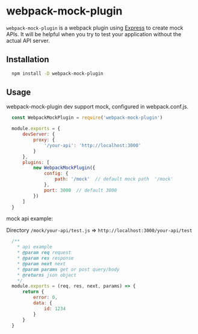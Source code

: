 # webpack-mock-plugin
`webpack-mock-plugin` is a webpack plugin using [Express](https://expressjs.com/) to create mock APIs. It will be helpful when you try to test your application without the actual API server.

## Installation
```bash
  npm install -D webpack-mock-plugin
```

## Usage
webpack-mock-plugin dev support mock, configured in webpack.conf.js.
```js
  const WebpackMockPlugin = require('webpack-mock-plugin')

  module.exports = {
      devServer: {
          proxy: {
              '/your-api': 'http://localhost:3000'
          }
      },
      plugins: [
          new WebpackMockPlugin({
              config: {
                  path: '/mock'  // default mock path  '/mock'
              },
              port: 3000  // default 3000 
          })
      ]
  }
```
mock api example:

Directory `/mock/your-api/test.js` => `http://localhost:3000/your-api/test`
```js
  /**
    * api example
    * @param req request
    * @param res response
    * @param next next
    * @param params get or post query/body
    * @returns json object
    */
  module.exports = (req, res, next, params) => {
      return {
          error: 0,
          data: {
              id: 1234
          }
      }
  }
```

